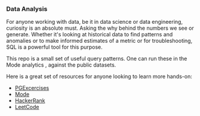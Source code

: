 ### Data Analysis

For anyone working with data, be it in data science or data engineering, curiosity is an absolute must. Asking the why behind the numbers
we see or generate. 
Whether it's looking at historical data to find patterns and anomalies or to make informed estimates of a metric or for troubleshooting, SQL is a powerful tool for this purpose.

This repo is a small set of useful query patterns. One can run these in the Mode analytics , against the public datasets.   

Here is a great set of resources for anyone looking to learn more hands-on:
* [PGExcercises](https://pgexercises.com/gettingstarted.html)
* [Mode](https://mode.com/sql-tutorial/introduction-to-sql/)
* [HackerRank](https://www.hackerrank.com/domains/sql) 
* [LeetCode](https://leetcode.com/problemset/database/)
